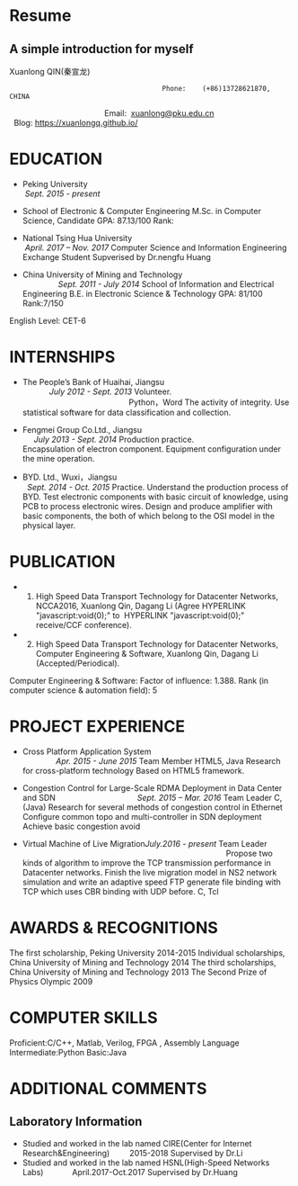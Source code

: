 # Resume
A simple introduction for myself
---
Xuanlong QIN(秦宣龙)

                                          Phone:    (+86)13728621870, CHINA
                                            Email:  <xuanlong@pku.edu.cn>
                                          Blog: https://xuanlongq.github.io/

# EDUCATION
* Peking University                                                                                          *Sept. 2015 - present*
- School of Electronic & Computer Engineering
 M.Sc. in Computer Science, Candidate
 GPA: 87.13/100
 Rank:

* National Tsing Hua University                                                                          *April. 2017 – Nov. 2017*
 Computer Science and Information Engineering
 Exchange Student  Supverised by Dr.nengfu Huang

* China University of Mining and Technology                                                                 *Sept. 2011 - July 2014*
 School of Information and Electrical  Engineering
 B.E. in Electronic Science & Technology
 GPA: 81/100            Rank:7/150

 English Level: CET-6    

# INTERNSHIPS
* The People’s Bank of Huaihai, Jiangsu                                                                     *July 2012 - Sept. 2013*
 Volunteer.                                                                                                        Python，Word
 The activity of integrity.
 Use statistical software for data classification and collection.
 
* Fengmei Group Co.Ltd., Jiangsu                                                                          *July 2013 - Sept. 2014* Production practice.  
 Encapsulation of electron component. 
 Equipment configuration under the mine operation.

* BYD. Ltd., Wuxi，Jiangsu                                                                                 *Sept. 2014 - Oct. 2015*
 Practice.
 Understand the production process of BYD.
 Test electronic components with basic circuit of knowledge, using PCB to process electronic wires.
 Design and produce amplifier with basic components, the both of which belong to the OSI model in the physical layer.

# PUBLICATION

* 1. High Speed Data Transport Technology for Datacenter Networks, NCCA2016, Xuanlong Qin, Dagang Li (Agree  HYPERLINK "javascript:void(0);" to  HYPERLINK "javascript:void(0);" receive/CCF conference).

* 2. High Speed Data Transport Technology for Datacenter Networks, Computer Engineering & Software, Xuanlong Qin, Dagang Li (Accepted/Periodical). 

 Computer Engineering & Software: Factor of influence: 1.388. 
 Rank (in computer science & automation field): 5

# PROJECT EXPERIENCE

* Cross Platform Application System                                                                              *Apr. 2015 - June 2015*
 Team Member
 HTML5, Java
 Research for cross-platform technology
 Based on HTML5 framework. 

* Congestion Control for Large-Scale RDMA Deployment in Data Center and SDN                                     *Sept. 2015 – Mar. 2016*
 Team Leader
 C, (Java)
 Research for several methods of congestion control in Ethernet
 Configure common topo and multi-controller in SDN deployment
 Achieve basic congestion avoid  

* Virtual Machine of Live Migration*July.2016 - present*
 Team Leader                                                                                                       
 Propose two kinds of algorithm to improve the TCP transmission performance in Datacenter networks.
 Finish the live migration model in NS2 network simulation and write an adaptive speed FTP generate file binding with TCP which uses CBR binding with UDP before.                                                                                                         C, Tcl
                                                                  

# AWARDS & RECOGNITIONS
The first scholarship, Peking University                                                                             2014-2015 
Individual scholarships, China University of Mining and Technology                                                        2014
The third scholarships,  China University of Mining and Technology                                                        2013
The Second Prize of Physics Olympic                                                                                       2009

# COMPUTER SKILLS
 Proficient:C/C++,  Matlab, Verilog,  FPGA , Assembly Language
 Intermediate:Python
 Basic:Java

# ADDITIONAL COMMENTS
## Laboratory Information
* Studied and worked in the lab named CIRE(Center for Internet Research&Engineering)          2015-2018 Supervised by Dr.Li
* Studied and worked in the lab named HSNL(High-Speed Networks Labs)              April.2017-Oct.2017 Supervised by Dr.Huang
